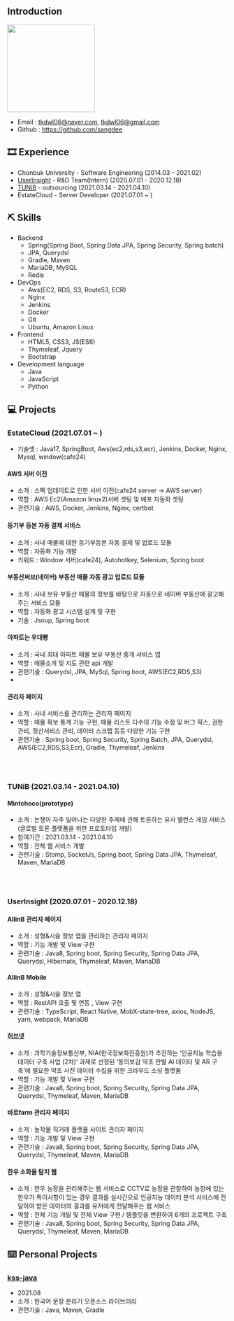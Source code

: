 ## Introduction

<img width = "200" src = "https://user-images.githubusercontent.com/40849381/106761529-41bdd280-6678-11eb-946b-0ce3034e3014.jpg">

- Email : tkdwl06@naver.com, tkdwl06@gmail.com
- Github : https://github.com/sangdee

## 🎞 Experience
- Chonbuk University - Software Engineering (2014.03 - 2021.02)
- [UserInsight](https://userinsight.co.kr/) - R&D Team(Intern) (2020.07.01 - 2020.12.18)
- [TUNiB](http://tunib.ai/) - outsourcing (2021.03.14 - 2021.04.10)
- EstateCloud - Server Developer (2021.07.01 ~ )

## ⛏️ Skills
* Backend
    * Spring(Spring Boot, Spring Data JPA, Spring Security, Spring batch)
    * JPA, Querydsl
    * Gradle, Maven
    * MariaDB, MySQL
    * Redis
* DevOps
    * Aws(EC2, RDS, S3, Route53, ECR)
    * Nginx
    * Jenkins
    * Docker
    * Git
    * Ubuntu, Amazon Linux
* Frontend
    * HTML5, CSS3, JS(ES6)
    * Thymeleaf, Jquery
    * Bootstrap
* Development language
    * Java
    * JavaScript
    * Python

## 💻 Projects

### EstateCloud (2021.07.01 ~ )
 - 기술셋 : Java17, SpringBoot, Aws(ec2,rds,s3,ecr), Jenkins, Docker, Nginx, Mysql, window(cafe24) 
 
#### AWS 서버 이전
- 소개 : 스펙 업데이트로 인한 서버 이전(cafe24 server -> AWS server)
- 역할 : AWS Ec2(Amazon linux2)서버 셋팅 및 배포 자동화 셋팅
- 관련기술 : AWS, Docker, Jenkins, Nginx, certbot

#### 등기부 등본 자동 결제 서비스
- 소개 : 사내 매물에 대한 등기부등본 자동 결제 및 업로드 모듈     
- 역할 : 자동화 기능 개발
- 키워드 : Window 서버(cafe24), Autohotkey, Selenium, Spring boot

#### 부동산써브(네이버) 부동산 매물 자동 광고 업로드 모듈
- 소개 : 사내 보유 부동산 매물의 정보를 바탕으로 자동으로 네이버 부동산에 광고해주는 서비스 모듈
- 역할 : 자동화 광고 시스템 설계 및 구현
- 기술 : Jsoup, Spring boot

#### 아파트는 우대빵
- 소개 : 국내 최대 아파트 매물 보유 부동산 중개 서비스 앱
- 역할 : 매물소개 및 지도 관련 api 개발
- 관련기술 : Querydsl, JPA, MySql, Spring boot, AWS(EC2,RDS,S3)
- 
#### 관리자 페이지
- 소개 : 사내 서비스를 관리하는 관리자 페이지
- 역할 : 매물 확보 통계 기능 구현, 매물 리스트 다수의 기능 수정 및 버그 픽스, 권한 관리, 정산서비스 관리, 데이터 스크랩 등등 다양한 기능 구현
- 관련기술 : Spring boot, Spring Security, Spring Batch, JPA, Querydsl, AWS(EC2,RDS,S3,Ecr), Gradle, Thymeleaf, Jenkins



<br/><br/>

### TUNiB (2021.03.14 - 2021.04.10)

#### Mintchoco(prototype)
- 소개 : 논쟁이 자주 일어나는 다양한 주제에 관해 토론하는 유사 밸런스 게임 서비스(글로벌 토론 플랫폼을 위한 프로토타입 개발)
- 참여기간 : 2021.03.14 - 2021.04.10
- 역할 : 전체 웹 서비스 개발
- 관련기술 : Stomp, SocketJs, Spring boot, Spring Data JPA, Thymeleaf, Maven, MariaDB  

<br/><br/>

### UserInsight (2020.07.01 - 2020.12.18)

#### AllinB 관리자 페이지
- 소개 : 성형&시술 정보 앱을 관리하는 관리자 페이지
- 역할 : 기능 개발 및 View 구현
- 관련기술 : Java8, Spring boot, Spring Security, Spring Data JPA, Querydsl, Hibernate, Thymeleaf, Maven, MariaDB

#### AllinB Mobile
- 소개 : 성형&시술 정보 앱
- 역할 : RestAPI 호출 및 연동 , View 구현
- 관련기술 : TypeScript, React Native, MobX-state-tree, axios, NodeJS, yarn, webpack, MariaDB

#### [허브넷](https://herbnet.kr)
- 소개 : 과학기술정보통신부, NIA(한국정보화진흥원)가 추진하는 ‘인공지능 학습용 데이터 구축 사업 (2차)’ 과제로 선정된 ‘동의보감 약초 판별 AI 데이터 및 AR 구축’에 필요한 약초 사진 데이터 수집을 위한 크라우드 소싱 플랫폼
- 역할 : 기능 개발 및 View 구현
- 관련기술 : Java8, Spring boot, Spring Security, Spring Data JPA, Querydsl, Thymeleaf, Maven, MariaDB

#### 바로farm 관리자 페이지
- 소개 : 농작물 직거래 플랫폼 사이트 관리자 페이지
- 역할 : 기능 개발 및 View 구현
- 관련기술 : Java8, Spring boot, Spring Security, Spring Data JPA, Querydsl, Thymeleaf, Maven, MariaDB

#### 한우 소화율 탐지 웹
- 소개 : 한우 농장을 관리해주는 웹 서비스로 CCTV로 농장을 관찰하여 농장에 있는 한우가 특이사항이 있는 경우 결과를 실시간으로 인공지능 데이터 분석 서비스에 전달하여 받은 데이터의 결과를 유저에게 전달해주는 웹 서비스
- 역할 : 전체 기능 개발 및 전체 View 구현 / 템플릿을 변환하여 6개의 프로젝트 구축
- 관련기술 : Java8, Spring boot, Spring Security, Spring Data JPA, Querydsl, Thymeleaf, Maven, MariaDB

## ⌨️ Personal Projects

### [kss-java](https://github.com/sangdee/kss-java)
- 2021.08
- 소개 : 한국어 문장 분리기 오픈소스 라이브러리
- 관련기술 : Java, Maven, Gradle
